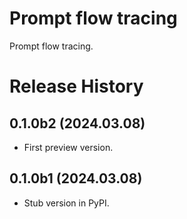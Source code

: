 # Prompt flow tracing

Prompt flow tracing.

# Release History

## 0.1.0b2 (2024.03.08)

- First preview version.

## 0.1.0b1 (2024.03.08)

- Stub version in PyPI.
